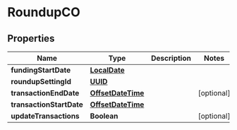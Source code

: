 
# RoundupCO

## Properties
Name | Type | Description | Notes
------------ | ------------- | ------------- | -------------
**fundingStartDate** | [**LocalDate**](LocalDate.md) |  | 
**roundupSettingId** | [**UUID**](UUID.md) |  | 
**transactionEndDate** | [**OffsetDateTime**](OffsetDateTime.md) |  |  [optional]
**transactionStartDate** | [**OffsetDateTime**](OffsetDateTime.md) |  | 
**updateTransactions** | **Boolean** |  |  [optional]



